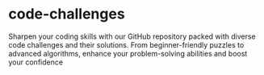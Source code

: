 # code-challenges
Sharpen your coding skills with our GitHub repository packed with diverse code challenges and their solutions. From beginner-friendly puzzles to advanced algorithms, enhance your problem-solving abilities and boost your confidence
